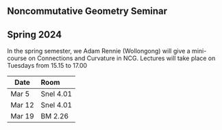 Noncommutative Geometry Seminar
---
Spring 2024
---

In the spring semester, we Adam Rennie (Wollongong) will give a mini-course on Connections and Curvature in NCG. Lectures will take place on Tuesdays from 15.15 to 17.00

  Date   | Room | 
|  ---  | :-----------  |
| Mar 5 | Snel 4.01 |
| Mar 12 | Snel 4.01 |
| Mar 19 | BM 2.26 | 
